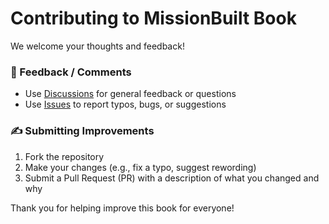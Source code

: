 # Contributing to MissionBuilt Book

We welcome your thoughts and feedback!

### 💬 Feedback / Comments
- Use [Discussions](../../discussions) for general feedback or questions
- Use [Issues](../../issues) to report typos, bugs, or suggestions

### ✍️ Submitting Improvements
1. Fork the repository
2. Make your changes (e.g., fix a typo, suggest rewording)
3. Submit a Pull Request (PR) with a description of what you changed and why

Thank you for helping improve this book for everyone!
